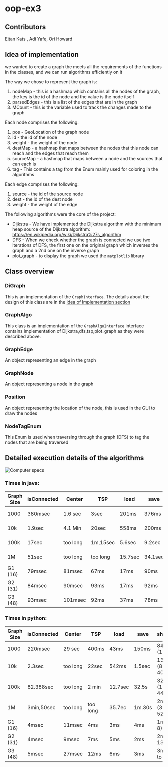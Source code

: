 # oop-ex3

## Contributors

Eitan Kats , Adi Yafe, Ori Howard

## Idea of implementation

we wanted to create a graph the meets all the requirements of the functions in the classes, and we can run algorithms
efficiently on it

The way we chose to represent the graph is:

1. nodeMap - this is a hashmap which contains all the nodes of the graph, the key is the id of the node and the value is
   the node itself
2. parsedEdges - this is a list of the edges that are in the graph
3. MCount - this is the variable used to track the changes made to the graph

Each node comprises the following:

1. pos - GeoLocation of the graph node
2. id - the id of the node
3. weight - the weight of the node
4. destMap - a hashmap that maps between the nodes that this node can reach and the edges that reach them
5. sourceMap - a hashmap that maps between a node and the sources that can each is
6. tag - This contains a tag from the Enum mainly used for coloring in the algorithms

Each edge comprises the following:

1. source - the id of the source node
2. dest - the id of the dest node
3. weight - the weight of the edge

The following algorithms were the core of the project:

* Dijkstra - We have implemented the Dijkstra algorithm with the minimum heap source of the Dijkstra
  algorithm: https://en.wikipedia.org/wiki/Dijkstra%27s_algorithm
* DFS - When we check whether the graph is connected we use two iterations of DFS, the first one on the original graph
  which inverses the graph and a 2nd one on the inverse graph
* plot_graph - to display the graph we used the `matplotlib` library

## Class overview

### DiGraph

This is an implementation of the `GraphInterface`. The details about the design of this class are in
the [idea of Implementation section](##ideaOfImplementation)

### GraphAlgo

This class is an implementation of the `GraphAlgoInterface` interface contains implementation of
Dijkstra,dfs,tsp,plot_graph as they were described above.

### GraphEdge

An object representing an edge in the graph

### GraphNode

An object representing a node in the graph

### Position

An object representing the location of the node, this is used in the GUI to draw the nodes

### NodeTagEnum

This Enum is used when traversing through the graph (DFS) to tag the nodes that are being traversed

## Detailed execution details of the algorithms

![](/Users/eitankats/univ/oop-ex3/misc/pcSpecs.png "Computer specs")

### Times in java:

| Graph Size | isConnected | Center  |   TSP   | load     | save    |      shortestPath           |
|------------|-------------|---------|---------|----------|---------|-----------------------------|
| 1000       |   380msec   | 1.6 sec |   3sec  |201ms     |376ms    |239msec (100 to 312)         |
| 10k        |   1.9sec    | 4.1 Min |   20sec |558ms     | 200ms   |726msec (819 to 4012)        |
| 100k       |   17sec     |too long |1m,15sec |5.6sec    |9.2sec   |7.125sec(12933 to 44311)     |
| 1M         |   51sec     |too long |too long |15.7sec   |34.1sec  |24.5sec(312343 to 521256)    |
| G1 (16)    |   79msec    |  81msec |   67ms  | 17ms     | 90ms    |74msec (1 to 8)              |
| G2 (31)    |   84msec    |  90msec |   93ms  | 17ms     | 92ms    |91msec (5 to 13)             |
| G3 (48)    |   93msec    | 101msec |   92ms  | 37ms     | 78ms    |91msec (26 to 46)            |

### Times in python:

| Graph Size | isConnected | Center  |   TSP   | load   | save |             shortestPath        |
|------------|-------------|---------|---------|------  |------|---------------------------------|
| 1000       |   220msec   | 29 sec  | 400ms   |43ms    |150ms |84msec (100 to 312)              |
| 10k        |   2.3sec    |too long | 22sec   |542ms   |1.5sec|134msec (819 to 4012)            |
| 100k       |  82.388sec  |too long | 2 min   |12.7sec |32.5s |32.9sec (12933 to 44311          |
| 1M         | 3min,50sec  |too long |too long |35.7ec  |1m.30s| 2min (312343 to 521256)                                |
| G1 (16)    |   4msec     |  11msec |   4ms   |   3ms  |  4ms |1msec (1 to 8)                   |
| G2 (31)    |   4msec     |  9msec  |   7ms   |   5ms  |  2ms |2msec (5 to 13)                  |
| G3 (48)    |   5msec     | 27msec  |   12ms  |   6ms  |  3ms |3msec (26 to 46)                 |


